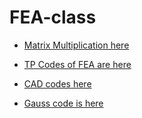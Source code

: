 # FEA-class
* [Matrix Multiplication here](./Matmul/)

* [TP Codes of FEA are here](./TP/)

* [CAD codes here](./cad/)

* [Gauss code is here](./gauss/)
